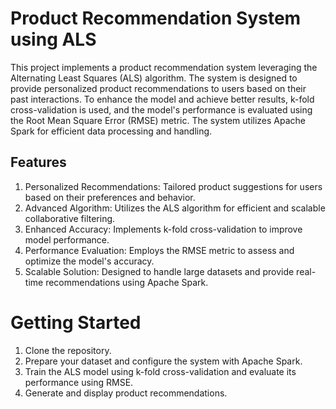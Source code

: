 # Product Recommendation System using ALS
This project implements a product recommendation system leveraging the Alternating Least Squares (ALS) algorithm. The system is designed to provide personalized product recommendations to users based on their past interactions. To enhance the model and achieve better results, k-fold cross-validation is used, and the model's performance is evaluated using the Root Mean Square Error (RMSE) metric. The system utilizes Apache Spark for efficient data processing and handling.

## Features
1. Personalized Recommendations: Tailored product suggestions for users based on their preferences and behavior.  
2. Advanced Algorithm: Utilizes the ALS algorithm for efficient and scalable collaborative filtering.  
3. Enhanced Accuracy: Implements k-fold cross-validation to improve model performance.  
4. Performance Evaluation: Employs the RMSE metric to assess and optimize the model's accuracy.  
5. Scalable Solution: Designed to handle large datasets and provide real-time recommendations using Apache Spark.  

# Getting Started
1. Clone the repository.  
2. Prepare your dataset and configure the system with Apache Spark.  
3. Train the ALS model using k-fold cross-validation and evaluate its performance using RMSE.  
4. Generate and display product recommendations.
